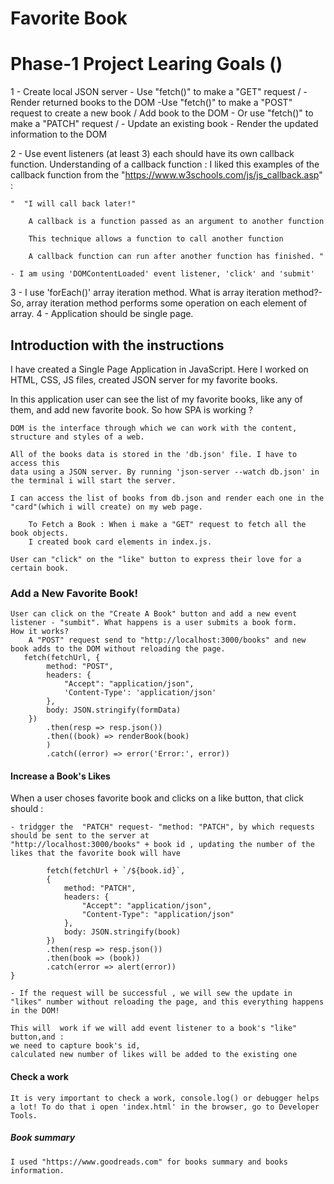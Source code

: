 # Favorite Book

# Phase-1 Project Learing Goals ()
1 
    - Create local JSON server
    - Use "fetch()" to make a "GET" request /  - Render returned books to the DOM
    -Use "fetch()" to make a "POST" request to create a new book / Add book to the DOM
    - Or use "fetch()" to make a "PATCH" request / - Update an existing book - Render the updated information to the DOM
 
2
    - Use event listeners (at least 3) each should have its own callback function. 
    Understanding of a callback function : I liked this examples of the callback function from the "https://www.w3schools.com/js/js_callback.asp" :
    
    "  "I will call back later!"

        A callback is a function passed as an argument to another function

        This technique allows a function to call another function

        A callback function can run after another function has finished. "

    - I am using 'DOMContentLoaded' event listener, 'click' and 'submit'

3 
    - I use 'forEach()' array iteration method. What is array iteration method?- So, array iteration method performs some operation on each element of array. 
4 
    - Application should be single page.

## Introduction with the instructions 

I have created a Single Page Application in JavaScript. Here I worked on HTML, CSS, JS files, created 
JSON server for my favorite books. 

In this application user can see the list of my favorite books, like any of them, and add new favorite book.
So how SPA is working ? 


    DOM is the interface through which we can work with the content, structure and styles of a web.

    All of the books data is stored in the 'db.json' file. I have to access this
    data using a JSON server. By running 'json-server --watch db.json' in the terminal i will start the server.
 
    I can access the list of books from db.json and render each one in the "card"(which i will create) on my web page. 

        To Fetch a Book : When i make a "GET" request to fetch all the book objects.
        I created book card elements in index.js. 

    User can "click" on the "like" button to express their love for a certain book.

### Add a New Favorite Book!
    
    User can click on the "Create A Book" button and add a new event listener - "sumbit". What happens is a user submits a book form.
    How it works? 
        A "POST" request send to "http://localhost:3000/books" and new book adds to the DOM without reloading the page. 
       fetch(fetchUrl, {
            method: "POST",
            headers: {
                "Accept": "application/json",
                'Content-Type': 'application/json'
            },
            body: JSON.stringify(formData)
        })
            .then(resp => resp.json())
            .then((book) => renderBook(book)
            )
            .catch((error) => error('Error:', error))

#### Increase a Book's Likes

 When a user choses favorite book and clicks on a like button, that click should :

    - tridgger the  "PATCH" request- "method: "PATCH", by which requests should be sent to the server at  
    "http://localhost:3000/books" + book id , updating the number of the likes that the favorite book will have

            fetch(fetchUrl + `/${book.id}`,
            {
                method: "PATCH",
                headers: {
                    "Accept": "application/json",
                    "Content-Type": "application/json"
                },
                body: JSON.stringify(book)
            })
            .then(resp => resp.json())
            .then(book => (book))
            .catch(error => alert(error))
    }

    - If the request will be successful , we will sew the update in "likes" number without reloading the page, and this everything happens in the DOM!

    This will  work if we will add event listener to a book's "like" button,and :
    we need to capture book's id,
    calculated new number of likes will be added to the existing one 

#### Check a work

    It is very important to check a work, console.log() or debugger helps a lot! To do that i open 'index.html' in the browser, go to Developer Tools.  

##### Book summary  
    I used "https://www.goodreads.com" for books summary and books information.

    